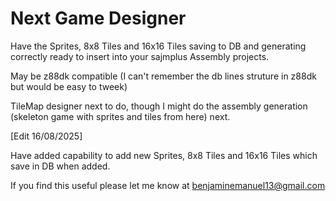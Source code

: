 # Next Game Designer

Have the Sprites, 8x8 Tiles and 16x16 Tiles saving to DB and generating correctly ready to insert into your sajmplus Assembly projects.

May be z88dk compatible (I can't remember the db lines struture in z88dk but would be easy to tweek)

TileMap designer next to do, though I might do the assembly generation (skeleton game with sprites and tiles from here) next.

[Edit 16/08/2025]

Have added capability to add new Sprites, 8x8 Tiles and 16x16 Tiles which save in DB when added.

If you find this useful please let me know at benjaminemanuel13@gmail.com
